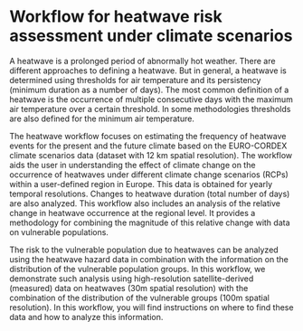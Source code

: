 # Workflow for heatwave risk assessment under climate scenarios

A heatwave is a prolonged period of abnormally hot weather. There are different approaches to defining a heatwave. But in general, a heatwave is determined using thresholds for air temperature and its persistency (minimum duration as a number of days). The most common definition of a heatwave is the occurrence of multiple consecutive days with the maximum air temperature over a certain threshold. In some methodologies thresholds are also defined for the minimum air temperature.

The heatwave workflow focuses on estimating the frequency of heatwave events for the present and the future climate based on the EURO-CORDEX climate scenarios data (dataset with 12 km spatial resolution). The workflow aids the user in understanding the effect of climate change on the occurrence of heatwaves under different climate change scenarios (RCPs) within a user-defined region in Europe. This data is obtained for yearly temporal resolutions. Changes to heatwave duration (total number of days) are also analyzed. This workflow also includes an analysis of the relative change in heatwave occurrence at the regional level. It provides a methodology for combining the magnitude of this relative change with data on vulnerable populations. 

The risk to the vulnerable population due to heatwaves can be analyzed using the heatwave hazard data in combination with the information on the distribution of the vulnerable population groups. In this workflow, we demonstrate such analysis using high-resolution satellite-derived (measured) data on heatwaves (30m spatial resolution) with the combination of the distribution of the vulnerable groups (100m spatial resolution). In this workflow, you will find instructions on where to find these data and how to analyze this information. 


